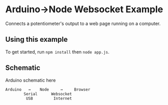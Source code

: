 # Arduino→Node Websocket Example

Connects a potentiometer's output to a web page running on a computer.

## Using this example

To get started, run `npm install` then `node app.js`.

## Schematic

Arduino schematic here

```
Arduino   →    Node     →     Browser
        Serial      Websocket
         USB         Internet
```
